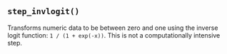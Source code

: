 ## `step_invlogit()`

Transforms numeric data to be between zero and one using the inverse logit function: `1 / (1 + exp(-x))`. This is not a computationally intensive step.

